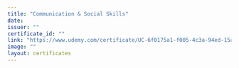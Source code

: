 ```yaml
---
title: "Communication & Social Skills"
date: 
issuer: ""
certificate_id: ""
link: "https://www.udemy.com/certificate/UC-6f0175a1-f005-4c3a-94ed-15abcd1eabf0/"
image: ""
layout: certificates
---
```

